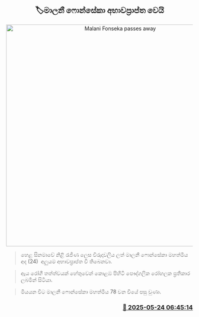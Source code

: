 <p align='center'><b><h2 align='center' title='Malani Fonseka passes away'>🏷මාලනී ෆොන්සේකා අභාවප්‍රාප්ත වෙයි</h2></b></p>
<p align='center'><img src='https://helakuru.sgp1.cdn.digitaloceanspaces.com/esana/images/lib/malani-u.jpg' width='600' alt='Malani Fonseka passes away'></p>

> හෙළ සිනමාවේ නිළි රැජිණ ලෙස විරුදාවලිය ලත් මාලනී ෆොන්සේකා මහත්මිය අද (24)  අලුයම අභාවප්‍රාප්ත වී තිබෙනවා.

> ඇය රෝගී තත්ත්වයක් හේතුවෙන් කොළඹ පිහිටි පෞද්ගලික රෝහලක ප්‍රතිකාර ලබමින් සිටියා.

> මියයන විට මාලනී ෆොන්සේකා මහත්මිය 78 වන වියේ පසු වුණා.



<h3 align='right'><a href='https://www.helakuru.lk/esana/p/110400/'>📅 2025-05-24 06:45:14</a></h3>
